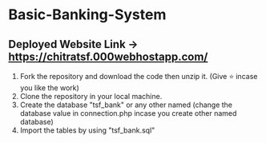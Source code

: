 # Basic-Banking-System
## **Deployed Website Link -> https://chitratsf.000webhostapp.com/**
1. Fork the repository and download the code then unzip it. (Give ⭐ incase you like the work)
2. Clone the repository in your local machine.
3. Create the database "tsf_bank" or any other named (change the database value in connection.php incase you create other named database)
4. Import the tables by using "tsf_bank.sql"

